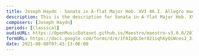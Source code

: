 ```yaml
---
title: Joseph Haydn - Sonata in A-flat Major Hob. XVI 46 I. Allegro moderato (2)
description: This is the description for Sonata in A-flat Major Hob. XVI 46 I. Allegro moderato by Joseph Haydn
composers: [Joseph Haydn]
periods: [Classical]
audioURL: https://OpenMusicDataset.github.io/Maestro/maestro-v3.0.0/2015/MIDI-Unprocessed_R1_D2-13-20_mid--AUDIO-from_mp3_19_R1_2015_wav--2.midi
formURL: https://docs.google.com/forms/d/e/1FAIpQLSer821iqh6yQiWcesJ_3iB7AI-Iwvpsq-HBhodyRgBwO-7Mew/viewform
date: 2021-08-08T07:43:13-06:00
---
```

